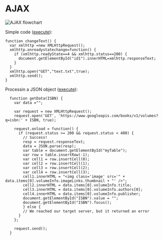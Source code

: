 # AJAX
![AJAX flowchart](https://sureshjain.files.wordpress.com/2007/04/untitled.jpg)

Simple code ([execute](https://nicolasserrano.github.io/CS/AJAX/Ajax.html)):
```  
function changeText() {
  var xmlhttp =new XMLHttpRequest();
  xmlhttp.onreadystatechange=function() {
    if (xmlhttp.readyState==4 && xmlhttp.status==200) {
      document.getElementById("id1").innerHTML=xmlhttp.responseText;
    }
  }
  xmlhttp.open("GET","text.txt",true);
  xmlhttp.send();
}
```  

Processin a JSON object ([execute](https://nicolasserrano.github.io/CS/AJAX/bookForm2.html)):
``` 
  function getData(ISBN) {    
    var data ="";

    var request = new XMLHttpRequest();
    request.open('GET', 'https://www.googleapis.com/books/v1/volumes?q=isbn:' + ISBN, true);

    request.onload = function() {
      if (request.status >= 200 && request.status < 400) {
        // Success!
        resp = request.responseText;
        data = JSON.parse(resp);
        var table = document.getElementById("myTable");
        var row = table.insertRow(-1);
        var cell1 = row.insertCell(0);
        var cell2 = row.insertCell(1);
        var cell3 = row.insertCell(2);
        var cell4 = row.insertCell(3);
        cell1.innerHTML = "<img class='image' src='" + data.items[0].volumeInfo.imageLinks.thumbnail + "' />";
        cell2.innerHTML = data.items[0].volumeInfo.title;
        cell3.innerHTML = data.items[0].volumeInfo.authors[0];
        cell4.innerHTML = data.items[0].volumeInfo.publisher;
        document.getElementById("ISBN").value = "";
        document.getElementById("ISBN").focus();
        } else {
        // We reached our target server, but it returned an error
      }
    };

    request.send();
  }
```
